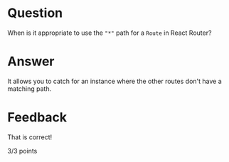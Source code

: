 # Question

When is it appropriate to use the `"*"` path for a `Route` in React Router?

# Answer
It allows you to catch for an instance where the other routes don't have a matching path.

# Feedback

That is correct!

3/3 points